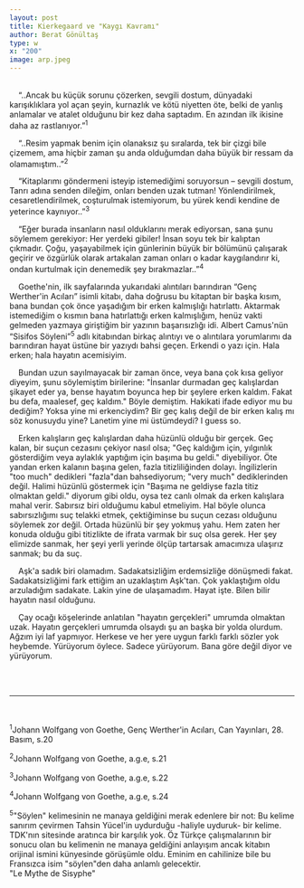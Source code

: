 ```yaml
---
layout: post
title: Kierkegaard ve "Kaygı Kavramı"
author: Berat Gönültaş
type: w
x: "200"
image: arp.jpeg
---
```

<br/>
&nbsp;&nbsp;&nbsp;&nbsp;“..Ancak bu küçük sorunu çözerken, sevgili dostum, dünyadaki karışıklıklara yol açan şeyin, kurnazlık ve kötü niyetten öte, belki de yanlış anlamalar ve atalet olduğunu bir kez daha saptadım. En azından ilk ikisine daha az rastlanıyor.”<sup>1</sup>

&nbsp;&nbsp;&nbsp;&nbsp;“..Resim yapmak benim için olanaksız şu sıralarda, tek bir çizgi bile çizemem, ama hiçbir zaman şu anda olduğumdan daha büyük bir ressam da olamamıştım..”<sup>2</sup>

&nbsp;&nbsp;&nbsp;&nbsp;“Kitaplarımı göndermeni isteyip istemediğimi soruyorsun – sevgili dostum, Tanrı adına senden dileğim, onları benden uzak tutman! Yönlendirilmek, cesaretlendirilmek, coşturulmak istemiyorum, bu yürek kendi kendine de yeterince kaynıyor..”<sup>3</sup>

&nbsp;&nbsp;&nbsp;&nbsp;“Eğer burada insanların nasıl olduklarını merak ediyorsan, sana şunu söylemem gerekiyor: Her yerdeki gibiler! İnsan soyu tek bir kalıptan çıkmadır. Çoğu, yaşayabilmek için günlerinin büyük bir bölümünü çalışarak geçirir ve özgürlük olarak artakalan zaman onları o kadar kaygılandırır ki, ondan kurtulmak için denemedik şey bırakmazlar..”<sup>4</sup>

&nbsp;&nbsp;&nbsp;&nbsp;Goethe'nin, ilk sayfalarında yukarıdaki alıntıları barındıran “Genç Werther'in Acıları” isimli kitabı, daha doğrusu bu kitaptan bir başka kısım, bana bundan çok önce yaşadığım bir erken kalmışlığı hatırlattı. Aktarmak istemediğim o kısmın bana hatırlattığı erken kalmışlığım, henüz vakti gelmeden yazmaya giriştiğim bir yazının başarısızlığı idi. Albert Camus'nün “Sisifos Söyleni”<sup>5</sup> adlı kitabından birkaç alıntıyı ve o alıntılara yorumlarımı da barındıran hayat üstüne bir yazıydı bahsi geçen. Erkendi o yazı için. Hala erken; hala hayatın acemisiyim.

&nbsp;&nbsp;&nbsp;&nbsp;Bundan uzun sayılmayacak bir zaman önce, veya bana çok kısa geliyor diyeyim, şunu söylemiştim birilerine: "İnsanlar durmadan geç kalışlardan şikayet eder ya, bense hayatım boyunca hep bir şeylere erken kaldım. Fakat bu defa, maalesef, geç kaldım." Böyle demiştim. Hakikati ifade ediyor mu bu dediğim? Yoksa yine mi erkenciydim? Bir geç kalış değil de bir erken kalış mı söz konusuydu yine? Lanetim yine mi üstümdeydi? I guess so.

&nbsp;&nbsp;&nbsp;&nbsp;Erken kalışların geç kalışlardan daha hüzünlü olduğu bir gerçek. Geç kalan, bir suçun cezasını çekiyor nasıl olsa; "Geç kaldığım için, yılgınlık gösterdiğim veya aylaklık yaptığım için başıma bu geldi." diyebiliyor. Öte yandan erken kalanın başına gelen, fazla titizliliğinden dolayı. İngilizlerin "too much" dedikleri "fazla"dan bahsediyorum; "very much" dediklerinden değil. Halimi hüzünlü göstermek için "Başıma ne geldiyse fazla titiz olmaktan geldi." diyorum gibi oldu, oysa tez canlı olmak da erken kalışlara mahal verir. Sabırsız biri olduğumu kabul etmeliyim. Hal böyle olunca sabırsızlığımı suç telakki etmek, çektiğiminse bu suçun cezası olduğunu söylemek zor değil. Ortada hüzünlü bir şey yokmuş yahu. Hem zaten her konuda olduğu gibi titizlikte de ifrata varmak bir suç olsa gerek. Her şey elimizde sanmak, her şeyi yerli yerinde ölçüp tartarsak amacımıza ulaşırız sanmak; bu da suç.

&nbsp;&nbsp;&nbsp;&nbsp;Aşk'a sadık biri olamadım. Sadakatsizliğim erdemsizliğe dönüşmedi fakat. Sadakatsizliğimi fark ettiğim an uzaklaştım Aşk'tan. Çok yaklaştığım oldu arzuladığım sadakate. Lakin yine de ulaşamadım. Hayat işte. Bilen bilir hayatın nasıl olduğunu.

&nbsp;&nbsp;&nbsp;&nbsp;Çay ocağı köşelerinde anlatılan "hayatın gerçekleri" umrumda olmaktan uzak. Hayatın gerçekleri umrumda olsaydı şu an başka bir yolda olurdum. Ağzım iyi laf yapmıyor. Herkese ve her yere uygun farklı farklı sözler yok heybemde. Yürüyorum öylece. Sadece yürüyorum. Bana göre değil diyor ve yürüyorum.

<br/>
<br/>

---

<br/>
<br/>
<sup>1</sup>Johann Wolfgang von Goethe, Genç Werther'in Acıları, Can Yayınları, 28. Basım, s.20

<sup>2</sup>Johann Wolfgang von Goethe, a.g.e, s.21

<sup>3</sup>Johann Wolfgang von Goethe, a.g.e, s.22

<sup>4</sup>Johann Wolfgang von Goethe, a.g.e, s.24

<sup>5</sup>"Söylen" kelimesinin ne manaya geldiğini merak edenlere bir not: Bu kelime sanırım çevirmen Tahsin Yücel'in uydurduğu -haliyle uyduruk- bir kelime. TDK'nın sitesinde aratınca bir karşılık yok. Öz Türkçe çalışmalarının bir sonucu olan bu kelimenin ne manaya geldiğini anlayışım ancak kitabın orijinal ismini künyesinde görüşümle oldu. Eminim en cahilinize bile bu Fransızca isim "söylen"den daha anlamlı gelecektir.  
"Le Mythe de Sisyphe"
